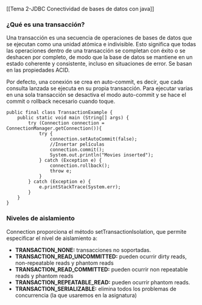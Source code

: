 [[Tema 2-JDBC Conectividad de bases de datos con java]]

### ¿Qué es una transacción?
Una transacción es una secuencia de operaciones de bases de datos que se ejecutan como una unidad atómica e indivisible. Esto significa que todas las operaciones dentro de una transacción se completan con éxito o se deshacen por completo, de modo que la base de datos se mantiene en un estado coherente y consistente, incluso en situaciones de error. Se basan en las propiedades ACID.

Por defecto, una conexión se crea en auto-commit, es decir, que cada consulta lanzada se ejecuta en su propia transacción. Para ejecutar varias en una sola transacción se desactiva el modo auto-commit y se hace el commit o rollback necesario cuando toque.

```
public final class TransactionExample {
	public static void main (String[] args) {
		try (Connection connection = ConnectionManager.getConnection()){
			try {
				connection.setAutoCommit(false);
				//Insertar películas
				connection.commit();
				System.out.println("Movies inserted");
			} catch (Exception e) {
				connection.rollback();
				throw e;
			}
		} catch (Exception e) {
			e.printStackTrace(System.err);
		}
	}
}
```

### Niveles de aislamiento
Connection proporciona el método setTransactionIsolation, que permite especificar el nivel de aislamiento a:
+ **TRANSACTION_NONE:** transacciones no soportadas.
+ **TRANSACTION_READ_UNCOMMITTED:** pueden ocurrir dirty reads, non-repeatable reads y phantom reads
+ **TRANSACTION_READ_COMMITTED:** pueden ocurrir non repeatable reads y phantom reads
+ **TRANSACTION_REPEATABLE_READ:** pueden ocurrir phantom reads. 
+ **TRANSACTION_SERIALIZABLE:** elimina todos los problemas de concurrencia (la que usaremos en la asignatura)